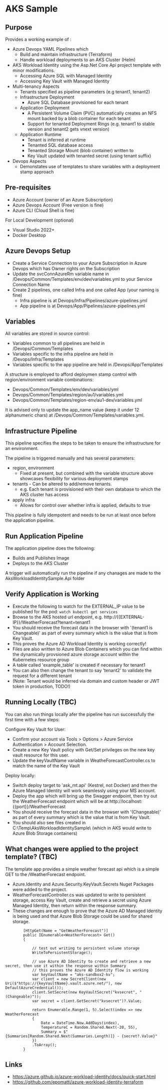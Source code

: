 # AKS Sample

## Purpose

Provides a working example of :

- Azure Devops YAML Pipelines which 
    - Build and maintain infrastructure (Terraform)
    - Handle workload deployments to an AKS Cluster (Helm)
- AKS Workload Identity using the Asp.Net Core Api project template with minor modifications. 
    - Accessing Azure SQL with Managed Identity
    - Accessing Key Vault with Managed Identity
- Multi-tenancy Aspects
    - Tenants specified as pipeline parameters (e.g tenant1, tenant2)
    - Infrastructure Deployment
      - Azure SQL Database provisioned for each tenant
    - Application Deployment
      - A Persistent Volume Claim (PVC) automatically creates an NFS mount backed by a blob container for each tenant
      - Support for tenanted Deployment Rings (e.g. tenant1 to stable version and tenant2 gets vnext version)
    - Application Runtime
      - Tenant is inferred at runtime 
      - Tenanted SQL database access
      - Tenanted Storage Mount (blob container) written to
      - Key Vault updated with tenanted secret (using tenant suffix)
- Devops Aspects
    - Demonstates use of templates to share variables with a deployment stamp approach

## Pre-requisites
- Azure Account (owner of an Azure Subscription)
- Azure Devops Account (Free version is fine)
- Azure CLI (Cloud Shell is fine)

For Local Development (optional)
- Visual Studio 2022+
- Docker Desktop

## Azure Devops Setup
- Create a Service Connection to your Azure Subscription in Azure Devops which has Owner rights on the Subscription
- Update the svcConnAzureRm variable name in /Devops/Common/Templates/env/dev/variables.yml to your Service Connection Name
- Create 2 pipelines, one called Infra and one called App (your naming is fine)
    - Infra pipeline is at Devops/Infra/Pipelines/azure-pipelines.yml
    - App pipeline is at Devops/App/Pipelines/azure-pipelines.yml

## Variables
All variables are stored in source control:
- Variables common to all pipelines are held in /Devops/Common/Templates
- Variables specific to the infra pipeline are held in /Devops/Infra/Templates
- Variables specific to the app pipeline are held in /Devops/App/Templates

A structure is employed to afford deploymen stamp control with region/environment variable combinations:
- Devops/Common/Templates/env/dev/variables/yml
- Devops/Common/Templates/region/au1/variables.yml
- Devops/Common/Templates/region-env/au1-dev/variables.yml

It is advised only to update the app_name value (keep it under 12 alphanumeric chars) at /Devops/Common/Templates/variables.yml.

## Infrastructure Pipeline
This pipeline specifies the steps to be taken to ensure the infrastructure for an environment. 

The pipeline is triggered manually and has several parameters:

- region, environment 
    - Fixed at present, but combined with the variable structure above showcases flexibility for various deployment stamps
- tenants - Can be altered to add/remove tenants. 
    - e.g. Each tenant is provisioned with their own database to which the AKS cluster has access
- apply infra 
    - Allows for control over whether infra is applied, defaults to true

This pipeline is fully idempotent and needs to be run at least once before the application pipeline. 


## Run Application Pipeline
The application pipeline does the following:
 - Builds and Publishes Image
 - Deploys to the AKS Cluster

 A trigger will automatically run the pipeline if any chanages are made to the AksWorkloadIdentitySample.Api folder

## Verify Application is Working
- Execute the following to watch for the EXTERNAL_IP value to be published for the pod: ```watch kubectl get services```
- Browse to the AKS hosted url endpoint, e.g. http://{{EXTERNAL-IP}}/WeatherForecast?tenant=tenant1 
- You should receive the forecast data in the browser with '(tenant1 is Changeable)' as part of every summary which is the value that is from Key Vault.
- This proves the Azure AD Workload Identity is working correctly!
- Files are also written to Azure Blob Containers which you can find within the dynamically provsioned azure storage account within the Kubernetes resource group
- A table called 'example_table' is created if necessary for tenant1
- You can also then change the tenant to say 'tenant2' to validate the request for a different tenant
- (Note: Tenant would be inferred via domain and custom header or JWT token in production, TODO!)


## Running Locally (TBC)

You can also run things locally afer the pipeline has run successfully the first time with a few steps:

 Configure Key Vault for User:
 - Confirm your account via Tools > Options > Azure Service Authentication > Account Selection.
 - Create a new Key Vault policy with Get/Set privileges on the new key vault resource for this user.
 - Update the keyVaultName variable in WeatheForecastController.cs to match the name of the Key Vault 

 Deploy locally:
 - Switch deploy target to 'ask_mt.api' (Kestrel, not Docker) and then the Azure Managed Identity will work seamlessly using your MS account. 
 - Deploy the app which will bring up the Swagger endpoint, then try out the WeatherForecast endpoint which will be at http://localhost:{{port}}/WeatherForecast 
 - You should receive the forecast data in the browser with '(Changeable)' as part of every summary which is the value that is from Key Vault.
 - You should also see files created in C:\Temp\AksWorkloadIdentitySample\ (which in AKS would write to Azure Blob Storage containers)

## What changes were applied to the project template? (TBC)
The template app provides a simple weather forecast api which is a simple GET to the /WeatherForecast endpoint. 

- Azure.Identity and Azure.Security.KeyVault.Secrets Nuget Packages were added to the project.
- WeatherForecastController.cs was updated to write to persistent storage, access Key Vault, create and retrieve a secret using Azure Managed Identity, then return within the response summary.
- These changes are enough to prove that the Azure AD Managed Identity is being used and that Azure Blob Storage could be used for shared storage.

```
        [HttpGet(Name = "GetWeatherForecast")]
        public IEnumerable<WeatherForecast> Get()
        {

            // test out writing to persistent volume storage
            WriteToPersistentStorage();

            // use Azure AD Identity to create and retrieve a new secret, then use it within the response within Summary
            // this proves the Azure AD Identity flow is working 
            var keyVaultName = "aks-sandbox2-kv";
            var client = new SecretClient(new Uri($"https://{keyVaultName}.vault.azure.net/"), new DefaultAzureCredential());
            client.SetSecret(new KeyVaultSecret("kvsecret", "(Changeable)"));
            var secret = client.GetSecret("kvsecret")?.Value;

            return Enumerable.Range(1, 5).Select(index => new WeatherForecast
            {
                Date = DateTime.Now.AddDays(index),
                TemperatureC = Random.Shared.Next(-20, 55),
                Summary = $"{Summaries[Random.Shared.Next(Summaries.Length)]} - {secret?.Value}"
            })
            .ToArray();
        }

```

## Links
- https://azure.github.io/azure-workload-identity/docs/quick-start.html
- https://github.com/epomatti/azure-workload-identity-terraform
